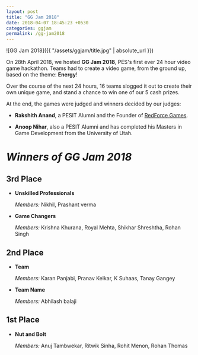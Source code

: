 ```yaml
---
layout: post
title: "GG Jam 2018"
date: 2018-04-07 18:45:23 +0530
categories: ggjam
permalink: /gg-jam2018
---
```

![GG Jam 2018]({{ "/assets/ggjam/title.jpg" | absolute_url }})

On 28th April 2018, we hosted **GG Jam 2018**, PES's first ever 24 hour video game hackathon. 
Teams had to create a video game, from the ground up, based on the theme: **Energy**!

Over the course of the next 24 hours, 16 teams slogged it out to create their own unique game,
and stand a chance to win one of our 5 cash prizes. 

At the end, the games were judged and winners decided by our judges:
* **Rakshith Anand**, a PESIT Alumni and the Founder of [RedForce Games](https://www.redforcegames.com/).

* **Anoop Nihar**, also a PESIT Alumni and has completed his Masters in Game Development from the University of Utah.

# ***Winners of GG Jam 2018***
## 3rd Place
*  **Unskilled Professionals**

    *Members:* Nikhil, Prashant verma

*  **Game Changers**

    *Members:* Krishna Khurana, Royal Mehta, Shikhar Shreshtha, Rohan Singh
    
## 2nd Place

* **Team**

    *Members:* Karan Panjabi, Pranav Kelkar, K Suhaas, Tanay Gangey

* **Team Name**

    *Members:* Abhilash balaji  
 
## 1st Place
* **Nut and Bolt**

    *Members:* Anuj Tambwekar, Ritwik Sinha, Rohit Menon, Rohan Thomas 